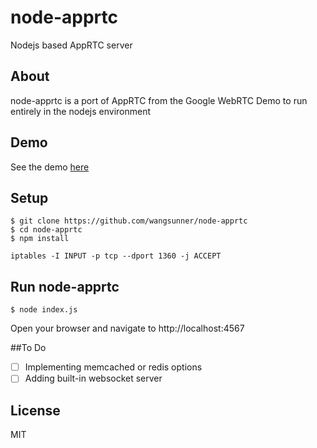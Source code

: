 # node-apprtc
Nodejs based AppRTC server

## About
node-apprtc is a port of AppRTC from the Google WebRTC Demo to run entirely in the nodejs environment

## Demo
See the demo [here](https://demo-node-apprtc.herokuapp.com)

## Setup
```
$ git clone https://github.com/wangsunner/node-apprtc
$ cd node-apprtc
$ npm install

iptables -I INPUT -p tcp --dport 1360 -j ACCEPT
```

## Run node-apprtc
```
$ node index.js
```

Open your browser and navigate to http://localhost:4567

##To Do
- [ ] Implementing memcached or redis options
- [ ] Adding built-in websocket server

## License
MIT
